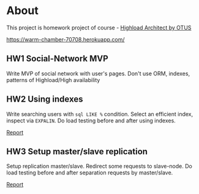 # About
This project is homework project of course - [Highload Architect by OTUS](https://otus.ru/lessons/arhitektor-vysokih-nagruzok/)

https://warm-chamber-70708.herokuapp.com/

## HW1 Social-Network MVP
Write MVP of social network with user's pages. Don't use ORM, indexes, patterns of Highload/High availability

## HW2 Using indexes
Write searching users with `sql LIKE %` condition. Select an efficient index, inspect via `EXPALIN`. Do load testing before and after using indexes.

[Report](/reports/hw2_indexes/readme.md)

## HW3 Setup master/slave replication
Setup replication master/slave. Redirect some requests to slave-node. Do load testing before and after separation requests by master/slave.

[Report](/reports/hw3_master_slave_replication/readme.md)
